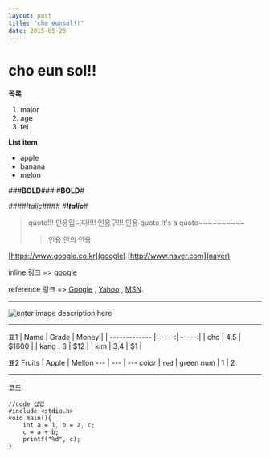 ```yaml
---
layout: post
title: "cho eunsol!!"
date: 2015-05-20
---
```



**cho eun sol!!**
=============

**목록**
1. major
2. age
3. tel


 **List item**
 - apple
 - banana
 - melon


###**BOLD**###
#**BOLD**#

####*Italic*####
#***Italic***#



> quote!!! 인용입니다!!!! 인용구!!! 인용 quote
> It's a quote~~~~~~~~~~
>> 인용 안의 안용

[https://www.google.co.kr](google)
[http://www.naver.com](naver)

inline 링크 => [google](http://google.com/ "Title")
<p>reference 링크 => <a href="http://google.com/"
title="Google">Google</a> ,
<a href="http://search.yahoo.com/" title="Yahoo Search">Yahoo</a>
, <a href="http://search.msn.com/" title="MSN Search">MSN</a>.</p>


----------
![enter image description here](http://www.venturesquare.net/wp-content/uploads/2015/03/itPHXUds7O5pcMtMtUcg.jpg)

----------


표1
| Name          | Grade | Money |
| ------------- |:-----:| -----:|
| cho           | 4.5   | $1600 |
| kang          | 3     |   $12 |
| kim           | 3.4   |    $1 |


표2
Fruits | Apple | Mellon
--- | --- | ---
*color* | `red` | green
num | 1 | 2


----------


코드
```{.c}
//code 삽입
#include <stdio.h>
void main(){
	int a = 1, b = 2, c;
	c = a + b;
	printf("%d", c);
}
```


